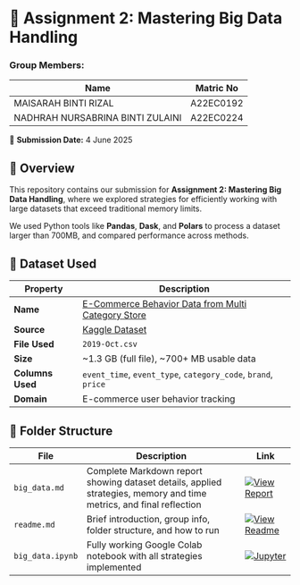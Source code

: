 # 📘 Assignment 2: Mastering Big Data Handling  
### Group Members:
| Name              | Matric No       |
|-------------------|-----------------|
| MAISARAH BINTI RIZAL   | A22EC0192      |
| NADHRAH NURSABRINA BINTI ZULAINI  | A22EC0224    |

📅 **Submission Date:** 4 June 2025  



## 📌 Overview

This repository contains our submission for **Assignment 2: Mastering Big Data Handling**, where we explored strategies for efficiently working with large datasets that exceed traditional memory limits.

We used Python tools like **Pandas**, **Dask**, and **Polars** to process a dataset larger than 700MB, and compared performance across methods.



## 🧾 Dataset Used

| Property | Description |
|---------|-------------|
| **Name** | [E-Commerce Behavior Data from Multi Category Store](https://www.kaggle.com/datasets/mkechinov/ecommerce-behavior-data-from-multi-category-store) |
| **Source** | [Kaggle Dataset](https://www.kaggle.com/datasets/mkechinov/ecommerce-behavior-data-from-multi-category-store)  |
| **File Used** | `2019-Oct.csv` |
| **Size** | ~1.3 GB (full file), ~700+ MB usable data |
| **Columns Used** | `event_time`, `event_type`, `category_code`, `brand`, `price` |
| **Domain** | E-commerce user behavior tracking |



## 📁 Folder Structure
| File           | Description | Link                          |
|----------------|-------------|-------------------------------|
| `big_data.md`  | Complete Markdown report showing dataset details, applied strategies, memory and time metrics, and final reflection | [![View Report](https://img.shields.io/badge/View-Readme-brightgreen?logo=markdown&logoColor=white)](big_data.md) |
| `readme.md`    | Brief introduction, group info, folder structure, and how to run | [![View Readme](https://img.shields.io/badge/View-Readme-brightgreen?logo=markdown&logoColor=white)](readme.md) |
| `big_data.ipynb` | Fully working Google Colab notebook with all strategies implemented | [![Jupyter](https://img.shields.io/badge/Open-Jupyter-F37626?logo=jupyter&logoColor=white)](big_data.ipynb) |

